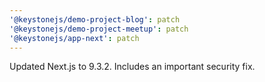 ```yaml
---
'@keystonejs/demo-project-blog': patch
'@keystonejs/demo-project-meetup': patch
'@keystonejs/app-next': patch
---
```


Updated Next.js to 9.3.2. Includes an important security fix.

